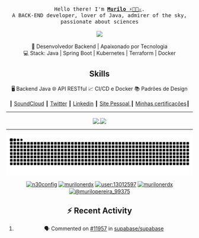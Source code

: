 <p align="center">
  <br>
  <samp>
    Hello there! I'm <b><a rel="nofollow noopener noreferrer" target="_blank" href="https://instagram.com/murilonerdex">Murilo ⚡️💛🌊⚔️</a></b>.
    <br>A BACK-END developer, lover of Java, admirer of the sky, passionate about sciences<br>

</samp>
<br>
<img src="https://64.media.tumblr.com/3a9a0bf3cbf8b4301e3b7d390acd3f8a/d135fde064e27dee-09/s500x750/e47b011dde702ab8e7d92b928dbf3f46f373ad22.gif" width="200"/>

</p>

<div align="center">
  🎯 Desenvolvedor Backend | Apaixonado por Tecnologia <br>
  💻 Stack: Java | Spring Boot | Kubernetes | Terraform | Docker 
</div>


<div  align="center">
  <h2 >Skills</h2> 
<span>🖥️ Backend Java</span>
<span>🌐 API RESTful</span>
<span>📈 CI/CD e Docker</span>
<span>📚 Padrões de Design</h4span
</div>


<br>
<br>                             
┃ <a href="https://soundcloud.com/astaron-eremita">SoundCloud</a>
┃ <a href="https://x.com/cabou_tudo">Twitter</a>
┃ <a href="https://www.linkedin.com/in/murilonerdx/">Linkedin</a>
┃ <a href="https://blogex.com.br/home">Site Pessoal </a>
┃ <a href="https://github.com/murilonerdx/my_goals/tree/main/certificacoes">Minhas certificações</a>┃

<hr/>
 <div  align="center">
  <a  align="center" href="https://github.com/murilonerdx">
  <img align="center" height="180em" src="https://github-readme-stats.vercel.app/api?username=murilonerdx&show_icons=true&theme=radical&include_all_commits=true&count_private=true"/>
  <img align="center"height="180em" src="https://github-readme-stats.vercel.app/api/top-langs/?username=murilonerdx&layout=compact&langs_count=7&theme=dracula"/>
  
</div>
<hr/>
<img align="center" src="https://github.com/murilonerdx/murilonerdx/blob/output/github-contribution-grid-snake-dark.svg" alt="cobrinha"/>





<p align="center">
<a  align="center" href="https://dev.to/n30config"><img align="center" src="https://cdn.jsdelivr.net/npm/simple-icons@3.0.1/icons/dev-dot-to.svg" alt="n30config" height="30" width="30" /></a>
<a  align="center"href="https://linkedin.com/in/murilonerdx"><img align="center" src="https://cdn.jsdelivr.net/npm/simple-icons@3.0.1/icons/linkedin.svg" alt="murilonerdx" height="30" width="30" /></a>
<a   align="center" href="https://stackoverflow.com/users/user:13012597"><img align="center" src="https://cdn.jsdelivr.net/npm/simple-icons@3.0.1/icons/stackoverflow.svg" alt="user:13012597" height="30" width="30" /></a>
<a  align="center" href="https://instagram.com/murilonerdx"><img align="center" src="https://cdn.jsdelivr.net/npm/simple-icons@3.0.1/icons/instagram.svg" alt="murilonerdx" height="30" width="30" /></a>
<a  align="center" href="https://medium.com/@murilopereira_99375"><img align="center" src="https://cdn.jsdelivr.net/npm/simple-icons@3.0.1/icons/medium.svg" alt="@murilopereira_99375" height="30" width="30" /></a>

</p>

## :zap: Recent Activity

<!--START_SECTION:activity-->
1. 🗣 Commented on [#11957](https://github.com/supabase/supabase/issues/11957#issuecomment-2708248284) in [supabase/supabase](https://github.com/supabase/supabase)
<!--END_SECTION:activity-->
